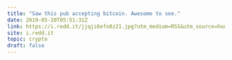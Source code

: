 ```yaml
---
title: "Saw this pub accepting bitcoin. Awesome to see."
date: 2019-05-20T05:51:31Z
link: https://i.redd.it/jjqji6efo8z21.jpg?utm_medium=RSS&utm_source=hune
site: i.redd.it
topic: crypto
draft: false
---
```

